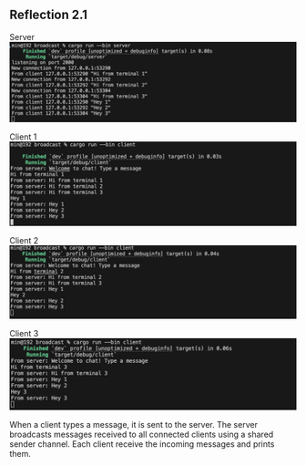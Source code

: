 ## Reflection 2.1

Server
![](/images/server.png)

Client 1
![](/images/client1.png)

Client 2
![](/images/client2.png)

Client 3
![](/images/client3.png)

When a client types a message, it is sent to the server. The server broadcasts messages received to all connected clients using a shared sender channel. Each client receive the incoming messages and prints them. 